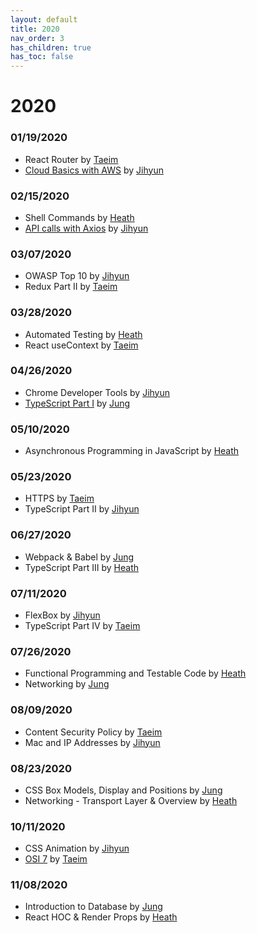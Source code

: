 ```yaml
---
layout: default
title: 2020
nav_order: 3
has_children: true
has_toc: false
---
```


# 2020

### 01/19/2020
- React Router by [Taeim](https://github.com/kwontaeim)
- [Cloud Basics with AWS](https://github.com/jihyun-um/mo-mokji-web/blob/master/task4_cloud-with-aws.md) by [Jihyun](https://github.com/jihyun-um)

### 02/15/2020
- Shell Commands by [Heath](https://github.com/heathryu)
- [API calls with Axios](https://github.com/jihyun-um/mo-mokji-web/tree/task/rest-api-calls) by [Jihyun](https://github.com/jihyun-um)

### 03/07/2020
- OWASP Top 10 by [Jihyun](https://github.com/jihyun-um)
- Redux Part II by [Taeim](https://github.com/kwontaeim)

### 03/28/2020
- Automated Testing by [Heath](https://github.com/heathryu)
- React useContext by [Taeim](https://github.com/kwontaeim)

### 04/26/2020
- Chrome Developer Tools by [Jihyun](https://github.com/jihyun-um)
- [TypeScript Part I](Typescript/one/typescript-intro.md) by [Jung](https://github.com/junglee1101)

### 05/10/2020
- Asynchronous Programming in JavaScript by [Heath](https://github.com/heathryu)

### 05/23/2020
- HTTPS by [Taeim](https://github.com/kwontaeim)
- TypeScript Part II by [Jihyun](https://github.com/jihyun-um)

### 06/27/2020
- Webpack & Babel by [Jung](https://github.com/junglee1101)
- TypeScript Part III by [Heath](https://github.com/heathryu)

### 07/11/2020
- FlexBox by [Jihyun](https://github.com/jihyun-um)
- TypeScript Part IV by [Taeim](https://github.com/kwontaeim)

### 07/26/2020
- Functional Programming
and Testable Code by [Heath](https://github.com/heathryu)
- Networking by [Jung](https://github.com/junglee1101)

### 08/09/2020
- Content Security Policy by [Taeim](https://github.com/kwontaeim)
- Mac and IP Addresses by [Jihyun](https://github.com/jihyun-um)

### 08/23/2020
- CSS Box Models, Display and Positions by [Jung](https://github.com/junglee1101)
- Networking - Transport Layer & Overview by [Heath](https://github.com/heathryu)

### 10/11/2020
- CSS Animation by [Jihyun](https://github.com/jihyun-um)
- [OSI 7](network/OSI7.md) by [Taeim](https://github.com/kwontaeim)

### 11/08/2020
- Introduction to Database by [Jung](https://github.com/junglee1101)
- React HOC & Render Props by [Heath](https://github.com/heathryu)
   
